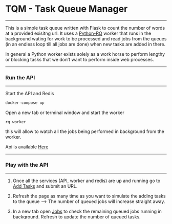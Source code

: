# TQM - Task Queue Manager

---

This is a simple task queue written with Flask to count the number of words at a provided exisitng url.
It uses a [Python-RQ](https://python-rq.org/docs/workers/) worker that runs in the background wating for work to be processed and read jobs from the queues (in an endless loop till all jobs are done) when new tasks are added in there.

In general a Python worker exists solely as a work horse to perform lengthy or blocking tasks that we don’t want to perform inside web processes.

---

### Run the API

---

Start the API and Redis

```bash
docker-compose up
```

Open a new tab or terminal window and start the worker

```
rq worker
```

this will allow to watch all the jobs being performed in background from the worker.

Api is available [Here](http://localhost:8080/)

---

### Play with the API

---

1. Once all the services (API, worker and redis) are up and running go to [Add Tasks](http://localhost:8080/add-task)
   and submit an URL.

2. Refresh the page as many time as you want to simulate the adding tasks to the queue --> The number of queued jobs will increase straight away.

3. In a new tab open [Jobs](http://localhost:8080/jobs) to check the remaining queued jobs running in background. Refresh to update the number of queued tasks.

---

### Env variables

---

```bash
export FLASK_APP=api/wsgi.py
export FLASK_DEBUG=1
export FLASK_ENV=development
export APP_SETTINGS=Development
export REDIS_HOST=redis
export REDIS_PORT=6379
export REDIS_DB=0
```

---

RQ workers should run in process mangers like [systemd](https://python-rq.org/patterns/systemd/) in production environments.
